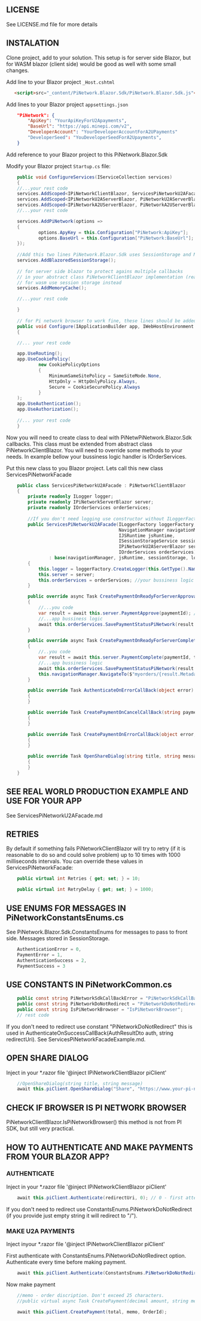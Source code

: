 ﻿## LICENSE
See LICENSE.md file for more details

## INSTALATION

Clone project, add to your solution.
This setup is for server side Blazor, but for WASM blazor (client side) would be good as well with some small changes.

Add line to your Blazor project `_Host.cshtml`

```html
   <script>src="_content/PiNetwork.Blazor.Sdk/PiNetwork.Blazor.Sdk.js"</script>
```
Add lines to your Blazor project `appsettings.json`

```json
    "PiNetwork": {
        "ApiKey": "YourApiKeyForU2Apayments",
        "BaseUrl": "https://api.minepi.com/v2",
		"DeveloperAccount": "YourDeveloperAccountForA2UPayments"
		"DeveloperSeed": "YouDeveloperSeedForA2Upayments",
    }
```

Add reference to your Blazor project to this PiNetwork.Blazor.Sdk

Modify your Blazor project `Startup.cs` file:
```csharp
    public void ConfigureServices(IServiceCollection services)
    {
    //...your rest code
    services.AddScoped<IPiNetworkClientBlazor, ServicesPiNetworkU2AFacade>();
    services.AddScoped<IPiNetworkU2AServerBlazor, PiNetworkU2AServerBlazor>(); //for user to app payments
    services.AddScoped<IPiNetworkA2UServerBlazor, PiNetworkA2UServerBlazor>(); //for app to user payments
    //...your rest code

    services.AddPiNetwork(options =>
    {
            options.ApyKey = this.Configuration["PiNetwork:ApiKey"];
            options.BaseUrl = this.Configuration["PiNetwork:BaseUrl"];
    });
    
    //Add this two lines PiNetwork.Blazor.Sdk uses SessionStorage and MemoryCache
    services.AddBlazoredSessionStorage();
    
    // for server side blazor to protect agains multiple callbacks 
    // in your abstract class PiNetworkClientBlazor implementation (read bellow)
    // for wasm use session storage instead
    services.AddMemoryCache();

    //...your rest code

    }
    
    // for Pi network browser to work fine, these lines should be added
    public void Configure(IApplicationBuilder app, IWebHostEnvironment env, ILoggerFactory loggerFactory)
    {

    //... your rest code

    app.UseRouting();
    app.UseCookiePolicy(
            new CookiePolicyOptions
            {
                MinimumSameSitePolicy = SameSiteMode.None,
                HttpOnly = HttpOnlyPolicy.Always,
                Secure = CookieSecurePolicy.Always
            }
    );
    app.UseAuthentication();
    app.UseAuthorization();
    
    //... your rest code
    }
```

Now you will need to create class to deal with PiNetwPiNetwork.Blazor.Sdk callbacks. This class must be extended from abstract class PiNetworkClientBlazor. You will need to override some methods to your needs. In example bellow your bussiness logic handler is IOrderServices.

Put this new class to you Blazor project. Lets call this new class ServicesPiNetworkFacade
```csharp
    public class ServicesPiNetworkU2AFacade : PiNetworkClientBlazor
    {
        private readonly ILogger logger;
        private readonly IPiNetworkServerBlazor server;
        private readonly IOrderServices orderServices;
        
        //If you don't need logging use constructor without ILoggerFactory
        public ServicesPiNetworkU2AFacade(ILoggerFactory loggerFactory,
                                          NavigationManager navigationManager,
                                          IJSRuntime jsRuntime,
                                          ISessionStorageService sessionStorage,
                                          IPiNetworkU2AServerBlazor server,
                                          IOrderServices orderServices)
                : base(navigationManager, jsRuntime, sessionStorage, loggerFactory)
        {
            this.logger = loggerFactory.CreateLogger(this.GetType().Name);
            this.server = server;
            this.orderServices = orderServices; //your bussiness logic is here.
        }

        public override async Task CreatePaymentOnReadyForServerApprovalCallBack(string paymentId)
        {
            //...you code
            var result = await this.server.PaymentApprove(paymentId); //don't change this row.
            //...app bussiness logic
            await this.orderServices.SavePaymentStatusPiNetwork(result.Metadata.OrderId, Enums.PaymentStatus.Waiting, null);
        }

        public override async Task CreatePaymentOnReadyForServerCompletionCallBack(string paymentId, string txid)
        {
            //..you code
            var result = await this.server.PaymentComplete(paymentId, txid); //don't change this row
            //...app bussiness logic
            await this.orderServices.SavePaymentStatusPiNetwork(result.Metadata.OrderId, Enums.PaymentStatus.AdditionalSuccess, txid);
            this.navigationManager.NavigateTo($"myorders/{result.Metadata.OrderId}", forceLoad: true);
        }

        public override Task AuthenticateOnErrorCallBack(object error)
        {
        }

        public override Task CreatePaymentOnCancelCallBack(string paymentId)
        {
        }

        public override Task CreatePaymentOnErrorCallBack(object error, PaymentDto payment)
        {
        }

        public override Task OpenShareDialog(string title, string message)
        {
        }
    }
```

## SEE REAL WORLD PRODUCTION EXAMPLE AND USE FOR YOUR APP
See ServicesPiNetworkU2AFacade.md

## RETRIES
By default if something fails PiNetworkClientBlazor will try to retry (if it is reasonable to do so and could solve problem) up to 10 times with 1000 milliseconds intervals.
You can override these values in ServicesPiNetworkFacade:
```csharp
    public virtual int Retries { get; set; } = 10;

    public virtual int RetryDelay { get; set; } = 1000;
```
## USE ENUMS FOR MESSAGES IN PiNetworkConstantsEnums.cs
See PiNetwork.Blazor.Sdk.ConstantsEnums for messages to pass to front side. Messages stored in SessionStorage.
```csharp
    AuthenticationError = 0,
    PaymentError = 1,
    AuthenticationSuccess = 2,
    PaymentSuccess = 3
```
## USE CONSTANTS IN PiNetworkCommon.cs
```csharp
    public const string PiNetworkSdkCallBackError = "PiNetworkSdkCallBackError";
    public const string PiNetworkDoNotRedirect = "PiNetworkDoNotRedirect";
    public const string IsPiNetworkBrowser = "IsPiNetworkBrowser";
	// rest code
```
If you don't need to redirect use constant "PiNetworkDoNotRedirect" this is used in AuthenticateOnSuccessCallBack(AuthResultDto auth, string redirectUri).
See ServicesPiNetworkFacadeExample.md.

## OPEN SHARE DIALOG
Inject in your *.razor file '@inject IPiNetworkClientBlazor piClient'
```csharp    
    //OpenShareDialog(string title, string message)
    await this.piClient.OpenShareDialog("Share", "https://www.your-pi-network-project.com"))
```

## CHECK IF BROWSER IS PI NETWORK BROWSER
PiNetworkClientBlazor.IsPiNetworkBrowser() this method is not from PI SDK, but still very practical.

## HOW TO AUTHENTICATE AND MAKE PAYMENTS FROM YOUR BLAZOR APP?

### AUTHENTICATE
Inject in your *.razor file '@inject IPiNetworkClientBlazor piClient'
```csharp
    await this.piClient.Authenticate(redirectUri, 0); // 0 - first attempt
```
If you don't need to redirect use ConstantsEnums.PiNetworkDoNotRedirect (if you provide just empty string it will redirect to "/").

### MAKE U2A PAYMENTS
Inject inyour *.razor file '@inject IPiNetworkClientBlazor piClient'

First authenticate with ConstantsEnums.PiNetworkDoNotRedirect option. Authenticate every time before making payment.
```csharp
    await this.piClient.Authenticate(ConstantsEnums.PiNetworkDoNotRedirect, 0); // 0 - first attempt
```
Now make payment
```csharp
    //memo - order discription. Don't exceed 25 characters.
    //public virtual async Task CreatePayment(decimal amount, string memo, int orderId, int retries = 0)
    
    await this.piClient.CreatePayment(total, memo, OrderId);
```